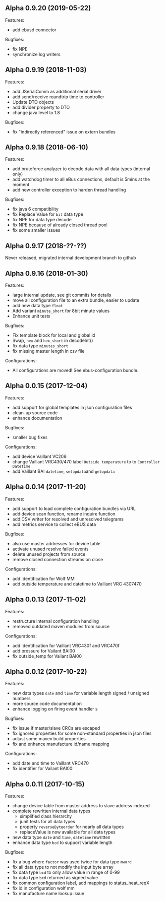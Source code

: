## Alpha 0.9.20 (2019-05-22)

Features:

  - add ebusd connector
  
Bugfixes:

  - fix NPE
  - synchronize log writers
  
## Alpha 0.9.19 (2018-11-03)

Features:

  - add JSerialComm as additional serial driver
  - add send/receive roundtrip time to controller
  - Update DTO objects
  - add divider property to DTO
  - change java level to 1.8
  
Bugfixes:

  - fix "indirectly referenced" issue on extern bundles

## Alpha 0.9.18 (2018-06-10)

Features:

  - add bruteforce analyzer to decode data with all data types (internal only)
  - add watchdog timer to all eBus connections, default is 5mins at the moment
  - add new controller exception to harden thread handling

Bugfixes:

  - fix java 6 compatibility
  - fix Replace Value for `bit` data type
  - fix NPE for data type decode
  - fix NPE because of already closed thread pool
  - fix some smaller issues

## Alpha 0.9.17 (2018-??-??)

Never released, migrated internal development branch to github

## Alpha 0.9.16 (2018-01-30)

Features:

  - large internal update, see git commits for details
  - move all configuration file to an extra bundle, easier to update
  - add new data type `float`
  - Add variant `minute_short` for 8bit minute values
  - Enhance unit tests
  
Bugfixes:

  - Fix template block for local and global id
  - Swap, `hex` and `hex_short` in decodeInt()
  - fix data type `minutes_short`
  - fix missing master length in csv file
  
Configurations:

  - All configurations are moved! See ebus-configuration bundle.

## Alpha 0.0.15 (2017-12-04)

Features:

  - add support for global templates in json configuration files
  - clean-up source code
  - enhance documentation

Bugfixes:

  - smaller bug fixes

Configurations:

  - add device Vaillant VC206
  - change Vaillant VRC430/470 label  `Outside temperature` 
    to to `Controller Datetime`
  - add Vaillant BAI `datetime`, `setopdata`and `getopdata`

## Alpha 0.0.14 (2017-11-20)

Features:

  - add support to load complete configuration bundles via URL
  - add device scan function, rename inquire function
  - add CSV writer for resolved and unresolved telegrams
  - add metrics service to collect eBUS data

Bugfixes:

  - also use master addresses for device table
  - activate unused resolve failed events
  - delete unused projects from source
  - remove closed connection streams on close

Configurations:

  - add identification for Wolf MM
  - add outside temperature and datetime to Vaillant VRC 4307470

## Alpha 0.0.13 (2017-11-02)

Features:

  - restructure internal configuration handling
  - removed outdated maven modules from source

Configurations:

  - add identification for Vaillant VRC430f and VRC470f
  - add pressure for Vailant BAI00
  - fix outside_temp for Vailant BAI00

## Alpha 0.0.12 (2017-10-22)

Features:

  - new data types ``date`` and ``time`` for variable length signed / unsigned numbers
  - more source code documentation
  - enhance logging on firing event handler s

Bugfixes:

  - fix issue if master/slave CRCs are escaped
  - fix ignored properties for some non-standard properties in json files
  - adjust some maven build properties 
  - fix and enhance manufacture id/name mapping

Configurations:

  - add date and time to Vaillant VRC470
  - fix identifier for Vailant BAI00


## Alpha 0.0.11 (2017-10-15)

Features:

  - change device table from master address to slave address indexed
  - complete rewritten internal data types
    - simplified class hierarchy
    - junit tests for all data types
    - property ``reverseByteorder`` for nearly all data types
    - replaceValue is now available for all data types
  - new data type ``date`` and ``time``, ``datetime`` rewritten
  - enhance data type ``bcd`` to support variable length

Bugfixes:

  - fix a bug where ``factor`` was used twice for data type ``mword``
  - fix all data type to not modify the input byte array
  - fix data type ``bcd`` to only allow value in range of 0-99
  - fix data type ``bcd`` returned as signed value
  - fix common configuration label, add mappings to status_heat_reqX
  - fix id in configuration wolf mm
  - fix manufacture name lookup issue